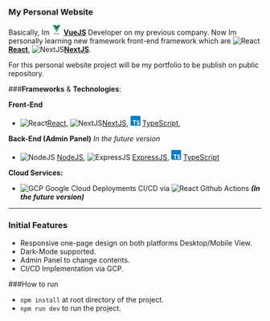 ### My Personal Website
Basically, Im <img src="https://raw.githubusercontent.com/devicons/devicon/master/icons/vuejs/vuejs-original-wordmark.svg" alt="VueJS" width="20" height="20"> **[VueJS](https://vuejs.org/ "VueJS")** Developer on my previous company. Now Im personally learning new framework front-end framework which are  <img src="https://camo.githubusercontent.com/789ae0acdd26c18f81088d4715b285e2c292aedf7f899aee09b71c43dfe362f2/68747470733a2f2f63646e312e69636f6e66696e6465722e636f6d2f646174612f69636f6e732f70726f6772616d696e672d646576656c6f706d656e742d382f32342f72656163745f6c6f676f2d3531322e706e67" alt="React" width="20" height="20">**[React](https://react.dev/ "React")**, <img src="https://cdn.worldvectorlogo.com/logos/nextjs-2.svg" alt="NextJS" width="20" height="20">**[NextJS](https://nextjs.org/ "NextJS")**.

For this personal website project will be my portfolio to be publish on public repository. 

###**Frameworks** & **Technologies**:

**Front-End**
- <img src="https://camo.githubusercontent.com/789ae0acdd26c18f81088d4715b285e2c292aedf7f899aee09b71c43dfe362f2/68747470733a2f2f63646e312e69636f6e66696e6465722e636f6d2f646174612f69636f6e732f70726f6772616d696e672d646576656c6f706d656e742d382f32342f72656163745f6c6f676f2d3531322e706e67" alt="React" width="20" height="20">[React](https://react.dev/ "React"), <img src="https://cdn.worldvectorlogo.com/logos/nextjs-2.svg" alt="NextJS" width="20" height="20">[NextJS](https://nextjs.org/ "NextJS"), <img src="https://raw.githubusercontent.com/devicons/devicon/master/icons/typescript/typescript-original.svg" alt="TypeScript" width="20" height="20"> [TypeScript](typescriptlang "TypeScript"),

**Back-End (Admin Panel)**
*In the future version*
- <img src="https://encrypted-tbn0.gstatic.com/images?q=tbn:ANd9GcS0ZY7pSp8vUlxBODPl3S4YYzsx0Ht-sB7EkQ&s" alt="NodeJS" width="20" height="20"> [NodeJS](https://nodejs.org/en "NodeJS"), <img src="https://w7.pngwing.com/pngs/925/447/png-transparent-express-js-node-js-javascript-mongodb-node-js-text-trademark-logo.png" alt="ExpressJS" width="20" height="20"> [ExpressJS](https://expressjs.com/ "ExpressJS"), <img src="https://raw.githubusercontent.com/devicons/devicon/master/icons/typescript/typescript-original.svg" alt="TypeScript" width="20" height="20"> [TypeScript](typescriptlang "TypeScript")

**Cloud Services:**
- <img src="https://www.vectorlogo.zone/logos/google_cloud/google_cloud-icon.svg" alt="GCP" width="20" height="20"> Google Cloud Deployments CI/CD via <img src="https://cdn-icons-png.flaticon.com/512/25/25231.png" alt="React" width="20" height="20"> Github Actions ***(In the future version)***

------------


### Initial Features
- Responsive one-page design on both platforms Desktop/Mobile View.
- Dark-Mode supported.
- Admin Panel to change contents.
- CI/CD Implementation via GCP.

###How to run
- ``npm install`` at root directory of the project.
- ``npm run dev`` to run the project.
